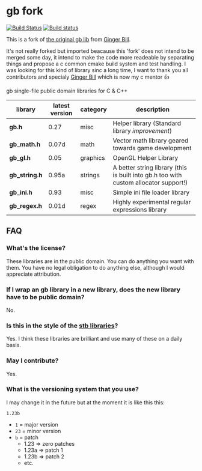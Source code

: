 # gb fork
[![Build Status](https://travis-ci.org/uael/gb.svg?branch=master)](https://travis-ci.org/uael/gb)
[![Build status](https://ci.appveyor.com/api/projects/status/rrjjebfkc6erhmu1/branch/master?svg=true)](https://ci.appveyor.com/project/uael/gb/branch/master)

This is a fork of [the original gb lib](https://github.com/gingerBill/gb) from [Ginger Bill](https://github.com/gingerBill/gb).

It's not really forked but imported beacause this 'fork' does not intend to be merged some day, it intend to make the code more readeable by separating things and propose a c common cmake build system and test handling.
I was looking for this kind of library sinc a long time, I want to thank you all contributors and specialy [Ginger Bill](https://github.com/gingerBill/gb) which is now my c mentor :+1:

gb single-file public domain libraries for C &amp; C++

library         | latest version | category | description
----------------|----------------|----------|-------------
**gb.h**        | 0.27           | misc     | Helper library (Standard library _improvement_)
**gb_math.h**   | 0.07d          | math     | Vector math library geared towards game development
**gb_gl.h**     | 0.05           | graphics | OpenGL Helper Library
**gb_string.h** | 0.95a          | strings  | A better string library (this is built into gb.h too with custom allocator support!)
**gb_ini.h**    | 0.93           | misc     | Simple ini file loader library
**gb_regex.h**  | 0.01d          | regex    | Highly experimental regular expressions library


## FAQ

### What's the license?

These libraries are in the public domain. You can do anything you want with them. You have no legal obligation to do anything else, although I would appreciate attribution.

### If I wrap an gb library in a new library, does the new library have to be public domain?

No.

### Is this in the style of the [stb libraries](https://github.com/nothings/stb)?

Yes. I think these libraries are brilliant and use many of these on a daily basis.

### May I contribute?

Yes.

### What is the versioning system that you use?

I may change it in the future but at the moment it is like this this:

`1.23b`

* `1`  = major version
* `23` = minor version
* `b`  = patch
	- 1.23 => zero patches
	- 1.23a => patch 1
	- 1.23b => patch 2
	- etc.
